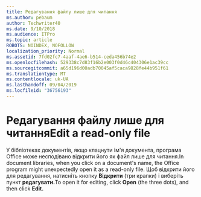```yaml
---
title: Редагування файлу лише для читання
ms.author: pebaum
author: Techwriter40
ms.date: 9/10/2018
ms.audience: ITPro
ms.topic: article
ROBOTS: NOINDEX, NOFOLLOW
localization_priority: Normal
ms.assetid: 7fd02fc7-4aaf-4ae6-b514-ceda456b74e2
ms.openlocfilehash: 529338c7d83f16b2e003f0d46c404306e1ac39cc
ms.sourcegitcommit: a65d196d00adb70045af5caca9828fe44b951f61
ms.translationtype: MT
ms.contentlocale: uk-UA
ms.lasthandoff: 09/04/2019
ms.locfileid: "36756193"
---
```

# <a name="edit-a-read-only-file"></a><span data-ttu-id="75075-102">Редагування файлу лише для читання</span><span class="sxs-lookup"><span data-stu-id="75075-102">Edit a read-only file</span></span>

<span data-ttu-id="75075-103">У бібліотеках документів, якщо клацнути ім'я документа, програма Office може несподівано відкрити його як файл лише для читання.</span><span class="sxs-lookup"><span data-stu-id="75075-103">In document libraries, when you click on a document's name, the Office program might unexpectedly open it as a read-only file.</span></span> <span data-ttu-id="75075-104">Щоб відкрити його для редагування, натисніть кнопку **Відкрити** (три крапки) і виберіть пункт **редагувати.**</span><span class="sxs-lookup"><span data-stu-id="75075-104">To open it for editing, click **Open** (the three dots), and then click **Edit.**</span></span>
  

